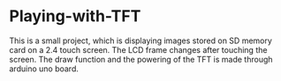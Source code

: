 # Playing-with-TFT
 This is a small project, which is displaying images stored on SD memory card on a 2.4 touch screen. The LCD frame changes after touching the screen. The draw function and the powering of the TFT is made through arduino uno board.
